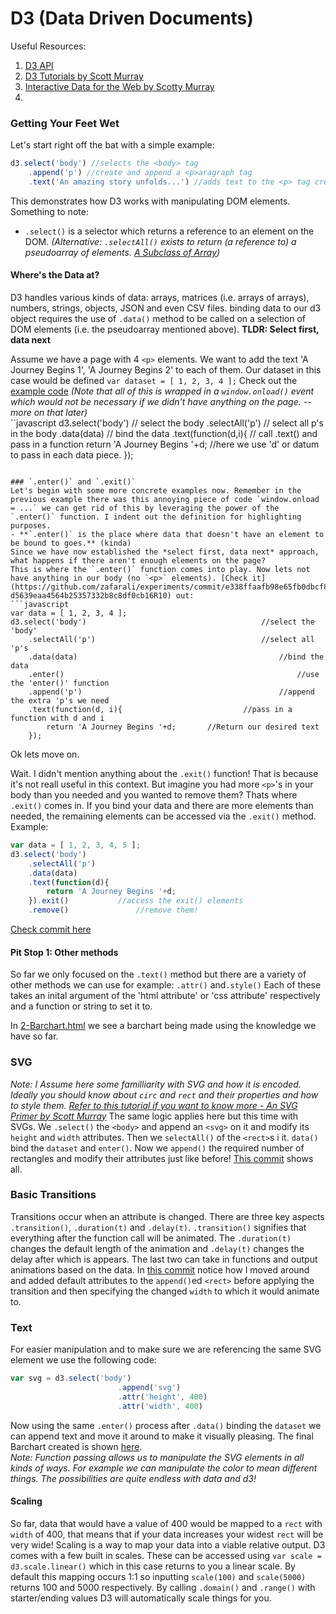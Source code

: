 D3 (Data Driven Documents)
==============================
Useful Resources:
1. [D3 API](https://github.com/mbostock/d3/wiki/API-Reference)  
2. [D3 Tutorials by Scott Murray](http://alignedleft.com/tutorials/d3)  
3. [Interactive Data for the Web by Scotty Murray](http://chimera.labs.oreilly.com/books/1230000000345/index.html)  
4. 
### Getting Your Feet Wet
Let's start right off the bat with a simple example:
```javascript
d3.select('body') //selects the <body> tag
	.append('p') //create and append a <p>aragraph tag
	.text('An amazing story unfolds...') //adds text to the <p> tag created
```
This demonstrates how D3 works with manipulating DOM elements. Something to note:

- `.select()` is a selector which returns a reference to an element on the DOM. *(Alternative: `.selectAll()` exists to return (a reference to) a pseudoarray of elements. [A Subclass of Array](http://bost.ocks.org/mike/selection/#subclass))*  

#### Where's the Data at?
D3 handles various kinds of data: arrays, matrices (i.e. arrays of arrays), numbers, strings, objects, JSON and even CSV files. binding data to our d3 object requires the use of `.data()` method to be called on a selection of DOM elements (i.e. the pseudoarray mentioned above). **TLDR: Select first, data next**  

Assume we have a page with 4 `<p>` elements. We want to add the text 'A Journey Begins 1', 'A Journey Begins 2' to each of them. Our dataset in this case would be defined `var dataset = [ 1, 2, 3, 4 ];` Check out the [example code](https://github.com/zafarali/experiments/commit/6f6bb9c2d4d73475b5e9e232916406351c896e1d#diff-d5639eaa4564b25357332b8c8df0cb16R10) *(Note that all of this is wrapped in a `window.onload()` event which would not be necessary if we didn't have anything on the page. -- more on that later)*  
``javascript
d3.select('body') 								// select the body
	.selectAll('p') 								// select all p's in the body
	.data(data)											// bind the data
	.text(function(d,i){						// call .text() and pass in a function
		return 'A Journey Begins '+d; //here we use 'd' or datum to pass in each data piece.
	});
```

### `.enter()` and `.exit()`
Let's begin with some more concrete examples now. Remember in the previous example there was this annoying piece of code `window.onload = ...` we can get rid of this by leveraging the power of the `.enter()` function. I indent out the definition for highlighting purposes.  
- **`.enter()` is the place where data that doesn't have an element to be bound to goes.** (kinda)  
Since we have now established the *select first, data next* approach, what happens if there aren't enough elements on the page?  
This is where the `.enter()` function comes into play. Now lets not have anything in our body (no `<p>` elements). [Check it](https://github.com/zafarali/experiments/commit/e338ffaafb98e65fb0dbcf88ce8bfefd4616130b#diff-d5639eaa4564b25357332b8c8df0cb16R10) out:
```javascript
var data = [ 1, 2, 3, 4 ];
d3.select('body')										//select the 'body'
	.selectAll('p')										//select all 'p's
	.data(data)												//bind the data
	.enter()													//use the 'enter()' function
	.append('p')											//append the extra 'p's we need
	.text(function(d, i){							//pass in a function with d and i
		return 'A Journey Begins '+d;		//Return our desired text
	});
```
Ok lets move on.  
  
Wait. I didn't mention anything about the `.exit()` function! That is because it's not reall useful in this context. But imagine you had more `<p>`'s in your body than you needed and you wanted to remove them? Thats where 	`.exit()` comes in. If you bind your data and there are more elements than needed, the remaining elements can be accessed via the `.exit()` method. Example:
```javascript
var data = [ 1, 2, 3, 4, 5 ];
d3.select('body')
	.selectAll('p')
	.data(data)
	.text(function(d){
		return 'A Journey Begins '+d;
	}).exit() 			//access the exit() elements
	.remove()				//remove them!
```
[Check commit here](https://github.com/zafarali/experiments/commit/d6f1511bd9bac9b3e07950bf8f5ecf2f91570279#diff-d5639eaa4564b25357332b8c8df0cb16R9)  

#### Pit Stop 1: Other methods
So far we only focused on the `.text()` method but there are a variety of other methods we can use for example: `.attr()` and`.style()` Each of these takes an inital argument of the 'html attribute' or 'css attribute' respectively and a function or string to set it to. 

In [2-Barchart.html](https://github.com/zafarali/experiments/commit/036c859c01d53634c56e8abbb55f7354ef7e0207#diff-88823e4f424d50c354efce77a9ba8235) we see a barchart being made using the knowledge we have so far.

### SVG
*Note: I Assume here some familliarity with SVG and how it is encoded. Ideally you should know about `circ` and `rect` and their properties and how to style them. [Refer to this tutorial if you want to know more - An SVG Primer by Scott Murray](http://alignedleft.com/tutorials/d3/an-svg-primer)*
The same logic applies here but this time with SVGs. We `.select()` the `<body>` and append an `<svg>` on it and modify its `height` and `width` attributes. Then we `selectAll()` of the `<rect>`s i it. `data()` bind  the `dataset` and `enter()`. Now we `append()` the required number of rectangles and modify their attributes just like before! [This commit](https://github.com/zafarali/experiments/commit/2ba609898e05553fd0a17ea9b6a279b35be0fc29#diff-88823e4f424d50c354efce77a9ba8235R29) shows all.

### Basic Transitions
Transitions occur when an attribute is changed. There are three key aspects `.transition()`, `.duration(t)` and `.delay(t)`. `.transition()` signifies that everything after the function call will be animated. The `.duration(t)` changes the default length of the animation and `.delay(t)` changes the delay after which is appears. The last two can take in functions and output animations based on the data. In [this commit](https://github.com/zafarali/experiments/commit/ade15baa7c715b0f0d5584d66d241bb3a92d8647#diff-88823e4f424d50c354efce77a9ba8235R35) notice how I moved around and added default attributes to the `append()`ed `<rect>` before applying the transition and then specifying the changed `width` to which it would animate to.

### Text
For easier manipulation and to make sure we are referencing the same SVG element we use the following code:
```javascript
var svg = d3.select('body')
						.append('svg')
						.attr('height', 400)
						.attr('width', 400)
```
Now using the same `.enter()` process after `.data()` binding the `dataset` we can append text and move it around to make it visually pleasing. The final Barchart created is shown [here](https://github.com/zafarali/experiments/blob/master/js/d3/2-Barchart.html).  
*Note: Function passing allows us to manipulate the SVG elements in all kinds of ways. For example we can manipulate the color to mean different things. The possibilities are quite endless with data and d3!*

#### Scaling
So far, data that would have a value of 400 would be mapped to a `rect` with `width` of 400, that means that if your data increases your widest `rect` will be very wide! Scaling is a way to map your data into a viable relative output. D3 comes with a few built in scales. These can be accessed using `var scale = d3.scale.linear()` which in this case returns to you a linear scale. By default this mapping occurs 1:1 so inputting `scale(100)` and `scale(5000)` returns 100 and 5000 respectively. By calling `.domain()` and `.range()` with starter/ending values D3 will automatically scale things for you.
